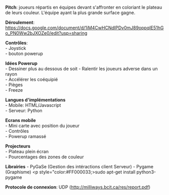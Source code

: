 <b>Pitch</b>: joueurs répartis en équipes devant s'affronter en coloriant le plateau de leurs couleur. L'équipe ayant la plus grande surface gagne. 

<b>Déroulement</b>: https://docs.google.com/document/d/1iM4CwHCNdIPDv0mJ89oppqIE51hGo_PN0Ww2bJXOZe0/edit?usp=sharing    

<b>Contrôles</b>:   
    - Joystick  
    - bouton powerup    

<b>Idées Powerup</b>  
    - Dessiner plus au dessous de soit
    - Ralentir les joueurs adverse dans un rayon  
    - Accélérer les coéquipié  
    - Pièges  
    - Freeze    

<b>Langues d'implémentations</b>  
    - Mobile: HTML/Javascript   
    - Serveur: Python   

<b>Ecrans mobile</b>    
    - Mini carte avec position du joueur    
    - Contrôles     
    - Powerup ramassé   

<b>Projecteurs</b>  
    - Plateau plein écran   
    - Pourcentages des zones de couleur 

<b>Librairies</b>
    - PyGaSe (Gestion des intéractions client Serveur)
    - Pygame (Graphisme) <p style="color:#FF000033;>sudo apt-get install python3-pygame</P>

<b>Protocole de connexion</b>: UDP (http://milliways.bcit.ca/res/report.pdf)
